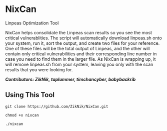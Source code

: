 # NixCan
Linpeas Optimization Tool

NixCan helps consolidate the Linpeas scan results so you see the most critical vulnerablities. The script will automatically download linpeas.sh onto your system, run it, sort the output, and create two files for your reference. One of these files will be the total output of Linpeas, and the other will contain only critical vulnerabilities and their corresponding line number in case you need to find them in the larger file. As NixCan is wrapping up, it will remove linpeas.sh from your system, leaving you only with the scan results that you were looking for. 

***Contributors: ZikNik, taplummer, timchancyber, babybackrib***

## Using This Tool

```git clone https://github.com/ZikNik/NixCan.git```

```chmod +x nixcan```

```./nixcan```
